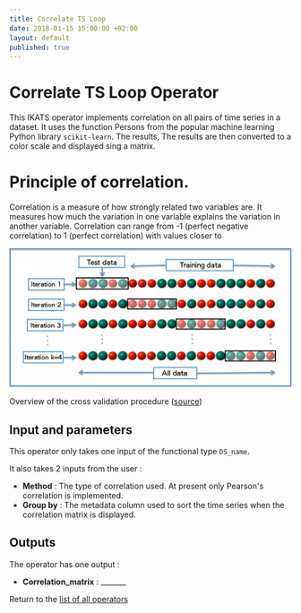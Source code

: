 ```yaml
---
title: Correlate TS Loop
date: 2018-01-15 15:00:00 +02:00
layout: default
published: true
---
```

# Correlate TS Loop Operator

This IKATS operator implements correlation on all pairs of time series in a dataset. It uses the function Persons from the popular machine learning Python library `scikit-learn`. The results, The results are then converted to a color scale and displayed sing a matrix.

# Principle of correlation.

Correlation is a measure of how strongly related two variables are. It measures how much the variation in one variable explains the variation in another variable. Correlation can range from -1 (perfect negative correlation) to 1 (perfect correlation) with values closer to

![Alternate Text](/img/operators/crossValidation.png "Overview of the cross validation procedure")

Overview of the cross validation procedure ([source](https://upload.wikimedia.org/wikipedia/commons/1/1c/K-fold_cross_validation_EN.jpg))

## Input and parameters

This operator only takes one input of the functional type `DS_name`.

It also takes 2 inputs from the user :

- **Method** : The type of correlation used. At present only Pearson's correlation is implemented.
- **Group by** : The metadata column used to sort the time series when the correlation matrix is displayed.


## Outputs

The operator has one output :

 - **Correlation_matrix** : _______




Return to the [list of all operators](/operators.html)
